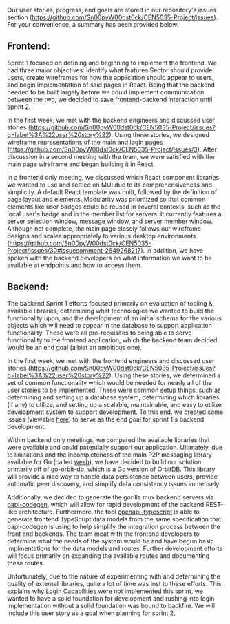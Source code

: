 Our user stories, progress, and goals are stored in our repository's issues section (https://github.com/Sn00pyW00dst0ck/CEN5035-Project/issues). For your convenience, a summary has been provided below.

## Frontend:

Sprint 1 focused on defining and beginning to implement the frontend. We had three major objectives: identify what features Sector should provide users, create wireframes for how the application should appear to users, and begin implementation of said pages in React. Being that the backend needed to be built largely before we could implement communication between the two, we decided to save frontend-backend interaction until sprint 2. 

In the first week, we met with the backend engineers and discussed user stories (https://github.com/Sn00pyW00dst0ck/CEN5035-Project/issues?q=label%3A%22user%20story%22). Using these stories, we designed wireframe representations of the main and login pages (https://github.com/Sn00pyW00dst0ck/CEN5035-Project/issues/3). After discussion in a second meeting with the team, we were satisfied with the main page wireframe and began building it in React. 

In a frontend only meeting, we discussed which React component libraries we wanted to use and settled on MUI due to its comprehensiveness and simplicity. A default React template was built, followed by the definition of page layout and elements. Modularity was prioritized so that common elements like user badges could be reused in several contexts, such as the local user's badge and in the member list for servers. It currently features a server selection window, message window, and server member window. Although not complete, the main page closely follows our wireframe designs and scales appropriately to various desktop environments (https://github.com/Sn00pyW00dst0ck/CEN5035-Project/issues/30#issuecomment-2649268217). In addition, we have spoken with the backend developers on what information we want to be available at endpoints and how to access them.

## Backend: 

The backend Sprint 1 efforts focused primarily on evaluation of tooling & available libraries, determining what technologies we wanted to build the functionality upon, and the development of an initial schema for the various objects which will need to appear in the database to support application functionality. These were all pre-requisites to being able to serve functionality to the frontend application, which the backend team decided would be an end goal (albiet an ambitious one).

In the first week, we met with the frontend engineers and discussed user stories (https://github.com/Sn00pyW00dst0ck/CEN5035-Project/issues?q=label%3A%22user%20story%22). Using these stories, we determined a set of common functionality which would be needed for nearly all of the user stories to be implemented. These were common setup things, such as determining and setting up a database system, determining which libraries (if any) to utilize, and setting up a scalable, maintainable, and easy to utilize development system to support development. To this end, we created some issues (viewable [here](https://github.com/Sn00pyW00dst0ck/CEN5035-Project/issues?q=is%3Aissue%20milestone%3A%22Sprint%201%22%20label%3Abackend)) to serve as the end goal for sprint 1's backend development. 

Within backend only meetings, we compared the available libraries that were available and could potentially support our application. Ultimately, due to limitations and the incompleteness of the main P2P messaging library available for Go (called [wesh](https://wesh.network/)), we have decided to build our solution primarily off of [go-orbit-db](https://github.com/berty/go-orbit-db), which is a Go version of [OrbitDB](https://github.com/orbitdb/orbitdb/tree/main). This library will provide a nice way to handle data persistence between users, provide automatic peer discovery, and simplify data consistency issues immensely. 

Additionally, we decided to generate the gorilla mux backend servers via [oapi-codegen](https://github.com/oapi-codegen/oapi-codegen), which will allow for rapid development of the backend REST-like architecture. Furthermore, the tool [openapi-typescript](https://www.npmjs.com/package/openapi-typescript) is able to generate frontend TypeScript data models from the same specification that oapi-codegen is using to help simplify the integration process between the front and backends. The team meat with the frontend developers to determine what the needs of the system would be and have begun basic implmentations for the data models and routes. Further development efforts will focus primarily on expanding the available routes and documenting these routes. 

Unfortunately, due to the nature of experimenting with and determining the quality of external libraries, quite a lot of time was lost to these efforts. This explains why [Login Capabilities](https://github.com/Sn00pyW00dst0ck/CEN5035-Project/issues/9) were not implemented this sprint, we wanted to have a solid foundation for development and rushing into login implementation without a solid foundation was bound to backfire. We will include this user story as a goal when planning for sprint 2.  